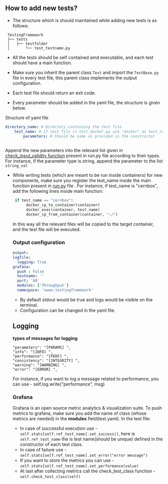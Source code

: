 

## How to add new tests?

- The structure which is should maintained while adding new tests is as follows:
```
 TestingFramework
 ├── tests
 │   ├── testfolder
 │       └── test_testname.py

 ```
- All the tests should be self contained amd executable, and each test should have a main function.
- Make sure you inherit the parent class `Test` and import the `TestBase.py` file in every test file, this parent class
implements the output configuration. 

- Each test file should return an exit code. 
   
- Every parameter should be added in the yaml file, the structure is given below.

Structure of yaml file

```yaml
directory_name: # Directory containing the test file
    test_name: # if test file is test_docker.py use "docker" as test_name
        parameters: # Should be same as provided in the constructor
        
```

Append the new parameters into the relevant list given in [check_input_validity function](https://github.com/Divya063/TestingFramework/blob/c951f29802d90380a03b841c0f8752bcfe9cf737/run.py#L56) present in run.py file according to their types.
For instance, if the parameter type is string, append the parameter to the list `string_val`

- While writing tests (which are meant to be run inside containers) for new components, make sure you register the test_name inside the main function present in [run.py](https://github.com/Divya063/TestingFramework/blob/c951f29802d90380a03b841c0f8752bcfe9cf737/run.py#L128) file
  . For instance, if test_name is "cernbox", add the following lines inside main function:
  
  ```python
   if test_name == "cernbox":
        docker_cp_to_container(container)
        docker_exec(container, test_name)
        docker_cp_from_container(container, ":/")
  ```
  In this way all the relevant files will be copied to the target container, and the test file will be executed.
  
  ### Output configuration
  ```yaml
  output:
  logfile:
    logging: True
  grafana:
    push : False
    hostname: ''
    port: '80'
    modules: ['Throughput']
    namespace: 'swan.testingframework'
  ```
  - By default stdout would be true and logs would be visible on the terminal.
  - Configuration can be changed in the yaml file.
  ## Logging
  **types of messages for logging** <br>
  ```
  "parameters": "[PARAMS] ",
  "info": "[INFO] ",
  "performance": "[PERF] ",
  "consistency": "[INTEGRITY] ",
  "warning": "[WARNING] ",
  "error": "[ERROR] ",
  ```
  For instance, if you want to log a message related to performance, you can use - self.log.write("performance", msg)
  
  ### Grafana
 
  Grafana is an open source metric analytics & visualization suite. To push metrics to grafana, make sure you add the name of class (whose metrics are needed) in the **modules** field(test.yaml).
  In the test file:
  - In case of successful execution use - `self.stats[self.ref_test_name].set_success()`, here is `self.ref_test_name` the is test name(should be unique) defined in the constructor of each test class.
  - In case of failure use - `self.stats[self.ref_test_name].set_error("error message")`
  - If you want to store the metrics you can use - `self.stats[self.ref_test_name].set_performance(value)`
  - At last after collecting metrics call the check_test_class function - `self.check_test_class(self)`
  
  
